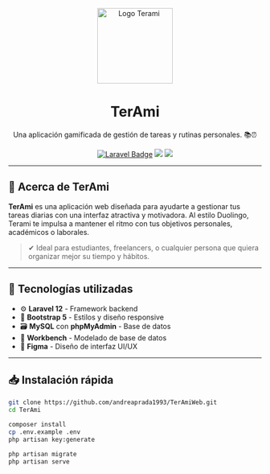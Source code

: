 <p align="center">
    <img src=src="public/img/logo.png" alt="Logo Terami" width="150">
</p>

<h1 align="center">TerAmi</h1>

<p align="center">
    Una aplicación gamificada de gestión de tareas y rutinas personales. 📚⏰
</p>

<p align="center">
    <a href="https://laravel.com/docs"><img src="https://img.shields.io/badge/Framework-Laravel-red?style=flat-square&logo=laravel" alt="Laravel Badge"></a>
    <a href="#"><img src="https://img.shields.io/badge/Estado-En%20Desarrollo-yellow?style=flat-square"></a>
    <a href="https://opensource.org/licenses/MIT"><img src="https://img.shields.io/badge/Licencia-MIT-blue?style=flat-square"></a>
</p>

---

## 🚀 Acerca de TerAmi

**TerAmi** es una aplicación web diseñada para ayudarte a gestionar tus tareas diarias con una interfaz atractiva y motivadora. Al estilo Duolingo, Terami te impulsa a mantener el ritmo con tus objetivos personales, académicos o laborales.

> ✔ Ideal para estudiantes, freelancers, o cualquier persona que quiera organizar mejor su tiempo y hábitos.

---

## 🧰 Tecnologías utilizadas

- ⚙️ **Laravel 12** - Framework backend
- 🎨 **Bootstrap 5** - Estilos y diseño responsive
- 🗃️ **MySQL** con **phpMyAdmin** - Base de datos
- 🧠 **Workbench** - Modelado de base de datos
- 🎯 **Figma** - Diseño de interfaz UI/UX

---

## 📥 Instalación rápida

```bash
git clone https://github.com/andreaprada1993/TerAmiWeb.git
cd TerAmi

composer install
cp .env.example .env
php artisan key:generate

php artisan migrate
php artisan serve
